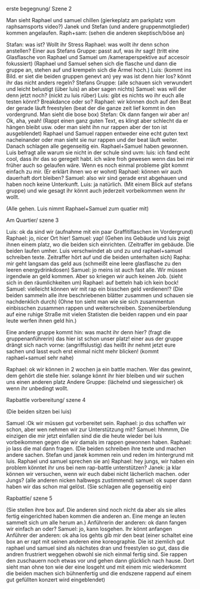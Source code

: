 erste begegnung/ Szene 2

Man sieht Raphael und samuel chillen (gierkeplatz am parkplatz vom raphsamsports video?) Janek und Stefan (und andere gruppenmotglieder) kommen angelaufen.
Raph+sam: (sehen die anderen skeptisch/böse an)

Stafan: was ist? Wollt ihr Stress
Raphael: was wollt ihr denn schon anstellen?
Einer aus Stefans Gruppe: passt auf, was ihr sagt! (tritt eine Glasflasche von Raphael und Samuel um /kameraperspektive auf accesoir fokussiert)
(Raphael und Samuel sehen sich die flasche und dann die gruppe an, stehen auf und krempeln sich die Ärmel hoch.)
Luis: (kommt ins Bild. er siet die beiden gruppen genevt an) yey was ist denn hier los? könnt ihr das nicht anders regeln?
Stefans Gruppe: (alle schauen sich verwundert und leicht belustigt (über luis) an aber sagen nichts)
Samuel: was will der denn jetzt noch? (nickt zu luis rüber)
Luis: gibt es nichts wo ihr euch alle testen könnt? Breakdance oder so?
Raphael: wir können doch auf den Beat der gerade läuft freestylen (beat der die ganze zeit lief kommt in den vordergrund. Man sieht die bose box)
Stefan: Ok dann fangen wir aber an! Ok, aha, yeah! (Rappt einen ganz guten Text, es klingt aber schlecht da er hängen bleibt usw. oder man sieht ihn nur rappen aber der ton ist ausgeblendet)
Raphael und Samuel rappen entweder eine echt guten text nacheinander oder man sieht sie nur rappen und der beat läuft weiter. Danach schlagen alle gegenseitig ein. Raphael+Samuel haben gewonnen. Luis befragt alle warum sie nicht in der schule sind uvm:
luis: ich fand echt cool, dass ihr das so geregelt habt. ich wäre froh gewesen wenn das bei mir früher auch so gelaufen wäre. Wenn es  noch einmal probleme gibt kommt einfach zu mir. (Er erklärt ihnen wo er wohnt)
Raphael: können wir auch dauerhaft dort bleiben?
Samuel: also wir sind gerade erst abgehauen und haben noch keine Unterkunft.
Luis: ja natürlich. (Mit einem Blick auf stefans gruppe) und wie gesagt ihr könnt auch jederzeit vorbeikommen wenn ihr wollt.

(Alle gehen. Luis nimmt Raphael+Samuel zum quatier mit)

Am Quartier/ szene 3

Luis: ok da sind wir (aufnahme mit ein paar Graffitiflaschen im Vordergrund)
Raphael: jo, nicer Ort hier!
Samuel: yap!
(Gehen ins Gebäude und luis zeigt ihnen einem platz, wo die beiden sich einrichten.
(Zeitraffer im gebäude. Die beiden laufen umher. Luis verschwindet ab und zu und raphael+samuel schreiben texte. Zeitraffer hört auf und die beiden unterhalten sich)
Rapha: mir geht langsam das geld aus (schmeißt eine leere glasflasche zu den leeren energydrinkdosen)
Samuel: jo meins ist auch fast alle. Wir müssen irgendwie an geld kommen. Aber so kriegen wir auch keinen Job. (sieht sich in den räumlichkeiten um)
Raphael: auf betteln hab ich kein bock!
Samuel: vielleicht können wir mit rap ein bisschen geld verdienen!? (Die beiden sammeln alle ihre beschriebenen blätter zusammen und schauen sie nachdenklich durch)
(Ohne ton sieht man wie sie sich zusammentun einbisschen zusammen rappen und weiterschreiben. Szenenüberblendung auf eine ruhige Straße mit vielen Statisten die beiden rappen und ein paar leute werfen ihnen geld hin.)


Eine andere gruppe kommt hin: was macht ihr denn hier? (fragt die gruppenanführerin) das hier ist schon unser platz!
einer aus der gruppe drängt sich nach vorne: (angriffslustig) das heißt ihr nehmt jetzt eure sachen und lasst euch erst einmal nicht mehr blicken! (kommt raphael+samuel sehr nahe)

Raphael: ok wir können in 2 wochen ja ein battle machen. Wer das gewinnt, dem gehört die stelle hier. solange könnt ihr hier bleiben und wir suchen uns einen anderen platz
Andere Gruppe: (lächelnd und siegessicher) ok wenn ihr unbedingt wollt.


Rapbattle vorbereitung/ szene 4

(Die beiden sitzen bei luis)

Samuel :Ok wir müssen gut vorbereitet sein.
Raphael: jo dss schaffen wir schon, aber wen nehmen wir zur Unterstützung mit?
Samuel: hhmmm, Die einzigen die mir jetzt einfallen sind die die heute wieder bei luis vorbeikommen gegen die wir damals im rappen gewonnen haben. 
Raphael: jo lass die mal dann fragen.
(Die beiden schreiben ihre texte und machen andere sachen. Stefan und janek kommen rein und reden im hintergrund mit luis. Raphael und samuel sprechen sie an)
Raphael: hey jungs, wir haben ein problem könntet ihr uns bei nem rap-battle unterstützen?
Janek: ja klar können wir versuchen, wenn wir euch dabei nicht lächerlich machen. oder Jungs? (alle anderen nicken halbwegs zustimmend)
samuel: ok super dann haben wir das schon mal gelöst.
(Sie schlagen alle gegenseitig ein)


Rapbattle/ szene 5

(Sie stellen ihre box auf. Die anderen sind noch nicht da aber als sie alles fertig eingerichted haben kommen die anderen an. Eine menge an leuten sammelt sich um alle herum an.)
Anführerin der anderen: ok dann fangen wir einfach an oder?
Samuel: jo, kann losgehen. Ihr könnt anfangen
Anführer der anderen: ok aha los gehts gib mir den beat (einer schaltet eine box an er rapt mit seinen anderen eine koreographie. Die ist ziemlich gut raphael und samuel sind als nächstes dran und freestylen so gut, dass die andren frustriert weggehen obwohl sie nich einmal fertig sind. Sie rappen den zuschauern noch etwas vor und gehen dann glücklich nach hause. Dort sieht man ohne ton wie der eine losgeht und mit einem mic wiederkommt die beiden machen sich bühnenfertig und die endszene rappend auf einem gut gefüllten konzert wird eingeblendet)
